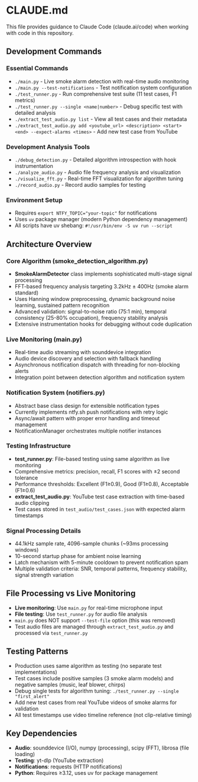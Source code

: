 # CLAUDE.md

This file provides guidance to Claude Code (claude.ai/code) when working with code in this repository.

## Development Commands

### Essential Commands
- `./main.py` - Live smoke alarm detection with real-time audio monitoring
- `./main.py --test-notifications` - Test notification system configuration 
- `./test_runner.py` - Run comprehensive test suite (11 test cases, F1 metrics)
- `./test_runner.py --single <name|number>` - Debug specific test with detailed analysis
- `./extract_test_audio.py list` - View all test cases and their metadata
- `./extract_test_audio.py add <youtube_url> <description> <start> <end> --expect-alarms <times>` - Add new test case from YouTube

### Development Analysis Tools
- `./debug_detection.py` - Detailed algorithm introspection with hook instrumentation
- `./analyze_audio.py` - Audio file frequency analysis and visualization
- `./visualize_fft.py` - Real-time FFT visualization for algorithm tuning
- `./record_audio.py` - Record audio samples for testing

### Environment Setup
- Requires `export NTFY_TOPIC="your-topic"` for notifications
- Uses `uv` package manager (modern Python dependency management)
- All scripts have uv shebang: `#!/usr/bin/env -S uv run --script`

## Architecture Overview

### Core Algorithm (smoke_detection_algorithm.py)
- **SmokeAlarmDetector** class implements sophisticated multi-stage signal processing
- FFT-based frequency analysis targeting 3.2kHz ± 400Hz (smoke alarm standard)
- Uses Hanning window preprocessing, dynamic background noise learning, sustained pattern recognition
- Advanced validation: signal-to-noise ratio (75:1 min), temporal consistency (25-80% occupation), frequency stability analysis
- Extensive instrumentation hooks for debugging without code duplication

### Live Monitoring (main.py)
- Real-time audio streaming with sounddevice integration
- Audio device discovery and selection with fallback handling
- Asynchronous notification dispatch with threading for non-blocking alerts
- Integration point between detection algorithm and notification system

### Notification System (notifiers.py)
- Abstract base class design for extensible notification types
- Currently implements ntfy.sh push notifications with retry logic
- Async/await pattern with proper error handling and timeout management
- NotificationManager orchestrates multiple notifier instances

### Testing Infrastructure
- **test_runner.py**: File-based testing using same algorithm as live monitoring
- Comprehensive metrics: precision, recall, F1 scores with ±2 second tolerance
- Performance thresholds: Excellent (F1≥0.9), Good (F1≥0.8), Acceptable (F1≥0.6)
- **extract_test_audio.py**: YouTube test case extraction with time-based audio clipping
- Test cases stored in `test_audio/test_cases.json` with expected alarm timestamps

### Signal Processing Details
- 44.1kHz sample rate, 4096-sample chunks (~93ms processing windows)
- 10-second startup phase for ambient noise learning
- Latch mechanism with 5-minute cooldown to prevent notification spam
- Multiple validation criteria: SNR, temporal patterns, frequency stability, signal strength variation

## File Processing vs Live Monitoring

- **Live monitoring**: Use `main.py` for real-time microphone input
- **File testing**: Use `test_runner.py` for audio file analysis
- `main.py` does NOT support `--test-file` option (this was removed)
- Test audio files are managed through `extract_test_audio.py` and processed via `test_runner.py`

## Testing Patterns

- Production uses same algorithm as testing (no separate test implementations)
- Test cases include positive samples (3 smoke alarm models) and negative samples (music, leaf blower, chirps)
- Debug single tests for algorithm tuning: `./test_runner.py --single "first_alert"`
- Add new test cases from real YouTube videos of smoke alarms for validation
- All test timestamps use video timeline reference (not clip-relative timing)

## Key Dependencies

- **Audio**: sounddevice (I/O), numpy (processing), scipy (FFT), librosa (file loading)
- **Testing**: yt-dlp (YouTube extraction)
- **Notifications**: requests (HTTP notifications)
- **Python**: Requires ≥3.12, uses uv for package management